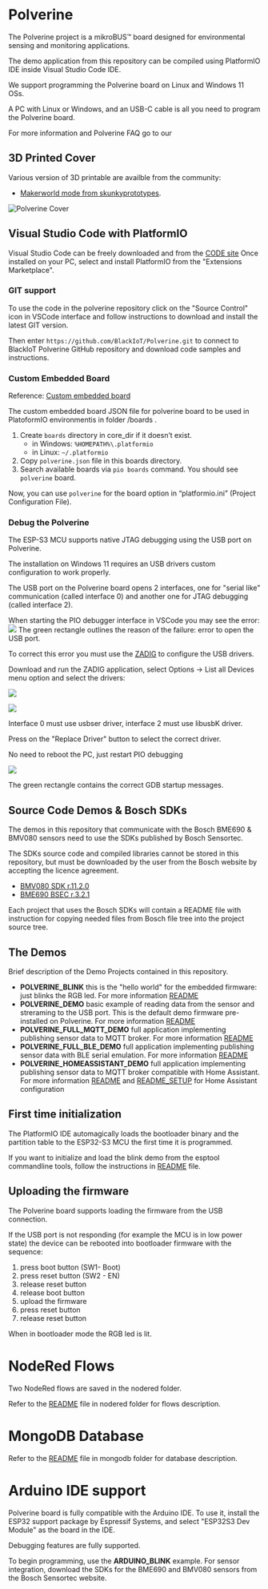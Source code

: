 # Polverine
The Polverine project is a mikroBUS™ board designed for environmental sensing and monitoring applications.

The demo application from this repository can be compiled using PlatformIO IDE inside Visual Studio Code IDE.

We support programming the Polverine board on Linux and Windows 11 OSs.

A PC with Linux or Windows, and an USB-C cable is all you need to program the Polverine board.

For more information and Polverine FAQ go to our 

## 3D Printed Cover
Various version of 3D printable are availble from the community:

- [Makerworld mode from skunkyprototypes](https://makerworld.com/en/models/1806923-blackiot-polverine-cover#profileId-1988748).
    
![Polverine Cover](images/polverinecover.png)


## Visual Studio Code with PlatformIO
Visual Studio Code can be freely downloaded and from the [CODE site](https://code.visualstudio.com/)
Once installed on your PC, select and install PlatformIO from the "Extensions Marketplace".

### GIT support

To use the code in the polverine repository click on the "Source Control" icon in VSCode interface and follow instructions to download and install the latest GIT version.

Then enter  `https://github.com/BlackIoT/Polverine.git` to connect to BlackIoT Polverine GitHub repository and download code samples and instructions. 


### Custom Embedded Board
Reference:
[Custom embedded board](https://docs.platformio.org/en/stable/platforms/creating_board.html)

The custom embedded board JSON file for polverine board to be used in PlatoformIO environmentis in folder /boards .

1) Create `boards` directory in core_dir if it doesn’t exist.
    - in Windows: `%HOMEPATH%\.platformio`
    - in Linux: `~/.platformio`
2) Copy `polverine.json` file in this boards directory.
3) Search available boards via `pio boards` command. You should see `polverine` board.

Now, you can use `polverine` for the board option in “platformio.ini” (Project Configuration File).

### Debug the Polverine

The ESP-S3 MCU supports native JTAG debugging using the USB port on Polverine.

The installation on Windows 11 requires an USB drivers custom configuration to work properly.

The USB port on the Polverine board opens 2 interfaces, one for "serial like" communication (called interface 0) and another one for JTAG debugging (called interface 2).

When starting the PIO debugger interface in VSCode you may see the error:
![](images/gdb_connect_error.png)
The green rectangle outlines the reason of the failure: error to open the USB port.

To correct this error you must use the [ZADIG](https://zadig.akeo.ie/) to configure the USB drivers.

Download and run the ZADIG application, select Options -> List all Devices menu option and select the drivers:

![](images/jtag_interface0.png)

![](images/jtag_interface2.png)

Interface 0 must use usbser driver, interface 2 must use libusbK driver.

Press on the "Replace Driver" button to select the correct driver.

No need to reboot the PC, just restart PIO debugging

![](images/gdb_connect_ok.png)

The green rectangle contains the correct GDB startup messages.

## Source Code Demos & Bosch SDKs

The demos in this repository that communicate with the Bosch BME690 & BMV080 sensors need to use the SDKs published by Bosch Sensortec.

The SDKs source code and compiled libraries cannot be stored in this repository, but must be downloaded by the user from the Bosch website by accepting the licence agreement.

- [BMV080 SDK r.11.2.0](https://www.bosch-sensortec.com/software-tools/double-opt-in-forms/sdk-v11-2.html)
- [BME690 BSEC r.3.2.1](https://www.bosch-sensortec.com/software-tools/double-opt-in-forms/bsec-software-3-2-1-0-form.html)

Each project that uses the Bosch SDKs will contain a README file with instruction for copying needed files from Bosch file tree into the project source tree.

## The Demos

Brief description of the Demo Projects contained in this repository.

- **POLVERINE_BLINK** this is the "hello world" for the embedded firmware: just blinks the RGB led. For more information [README](/POLVERINE_BLINK/README.md)
- **POLVERINE_DEMO** basic example of reading data from the sensor and streraming to the USB port. This is the default demo firmware pre-installed on Polverine.
For more information [README](/POLVERINE_DEMO/README.md)
- **POLVERINE_FULL_MQTT_DEMO** full application implementing publishing sensor data to MQTT broker. For more information [README](/POLVERINE_FULL_MQTT_DEMO/README.md)
- **POLVERINE_FULL_BLE_DEMO** full application implementing publishing sensor data with BLE serial emulation. For more information [README](/POLVERINE_FULL_BLE_DEMO/README.md)
- **POLVERINE_HOMEASSISTANT_DEMO** full application implementing publishing sensor data to MQTT broker compatible with Home Assistant. For more information [README](/POLVERINE_HOMEASSISTANT_DEMO/README.md) and [README_SETUP](/POLVERINE_HOMEASSISTANT_DEMO/README_SETUP.md) for Home Assistant configuration

## First time initialization

The PlatformIO IDE automagically loads the bootloader binary and the partition table to the ESP32-S3 MCU the first time it is programmed. 

If you want to initialize and load the blink demo from the esptool commandline tools, follow the instructions in [README](./first_time_init/README.md) file.

## Uploading the firmware

The Polverine board supports loading the firmware from the USB connection.

If the USB port is not responding (for example the MCU is in low power state) the device can be rebooted into bootloader firmware with the sequence:

1. press boot button (SW1- Boot)
2. press reset button (SW2 - EN)
3. release reset button 
4. release boot button 
5. upload the firmware
6. press reset button 
7. release reset button 

When in bootloader mode the RGB led is lit.

# NodeRed Flows
Two NodeRed flows are saved in the nodered folder.

Refer to the [README](./nodered/README.md) file in nodered folder for flows description.

# MongoDB Database

Refer to the [README](./mongodb/README.md) file in mongodb folder for database description.

# Arduino IDE support

Polverine board is fully compatible with the Arduino IDE. To use it, install the ESP32 support package by Espressif Systems, and select "ESP32S3 Dev Module" as the board in the IDE.

Debugging features are fully supported.

To begin programming, use the **ARDUINO_BLINK** example. For sensor integration, download the SDKs for the BME690 and BMV080 sensors from the Bosch Sensortec website.
